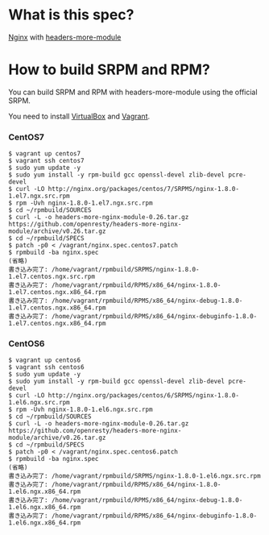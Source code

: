 # What is this spec?

[Nginx](http://nginx.org) with [headers-more-module](http://wiki.nginx.org/NginxHttpHeadersMoreModule)

# How to build SRPM and RPM?

You can build SRPM and RPM with headers-more-module using the official SRPM.

You need to install [VirtualBox](https://www.virtualbox.org/) and [Vagrant](http://www.vagrantup.com/).

### CentOS7

```
$ vagrant up centos7
$ vagrant ssh centos7
$ sudo yum update -y
$ sudo yum install -y rpm-build gcc openssl-devel zlib-devel pcre-devel
$ curl -LO http://nginx.org/packages/centos/7/SRPMS/nginx-1.8.0-1.el7.ngx.src.rpm
$ rpm -Uvh nginx-1.8.0-1.el7.ngx.src.rpm
$ cd ~/rpmbuild/SOURCES
$ curl -L -o headers-more-nginx-module-0.26.tar.gz https://github.com/openresty/headers-more-nginx-module/archive/v0.26.tar.gz
$ cd ~/rpmbuild/SPECS
$ patch -p0 < /vagrant/nginx.spec.centos7.patch
$ rpmbuild -ba nginx.spec
(省略)
書き込み完了: /home/vagrant/rpmbuild/SRPMS/nginx-1.8.0-1.el7.centos.ngx.src.rpm
書き込み完了: /home/vagrant/rpmbuild/RPMS/x86_64/nginx-1.8.0-1.el7.centos.ngx.x86_64.rpm
書き込み完了: /home/vagrant/rpmbuild/RPMS/x86_64/nginx-debug-1.8.0-1.el7.centos.ngx.x86_64.rpm
書き込み完了: /home/vagrant/rpmbuild/RPMS/x86_64/nginx-debuginfo-1.8.0-1.el7.centos.ngx.x86_64.rpm
```

### CentOS6

```
$ vagrant up centos6
$ vagrant ssh centos6
$ sudo yum update -y
$ sudo yum install -y rpm-build gcc openssl-devel zlib-devel pcre-devel
$ curl -LO http://nginx.org/packages/centos/6/SRPMS/nginx-1.8.0-1.el6.ngx.src.rpm
$ rpm -Uvh nginx-1.8.0-1.el6.ngx.src.rpm
$ cd ~/rpmbuild/SOURCES
$ curl -L -o headers-more-nginx-module-0.26.tar.gz https://github.com/openresty/headers-more-nginx-module/archive/v0.26.tar.gz
$ cd ~/rpmbuild/SPECS
$ patch -p0 < /vagrant/nginx.spec.centos6.patch
$ rpmbuild -ba nginx.spec
(省略)
書き込み完了: /home/vagrant/rpmbuild/SRPMS/nginx-1.8.0-1.el6.ngx.src.rpm
書き込み完了: /home/vagrant/rpmbuild/RPMS/x86_64/nginx-1.8.0-1.el6.ngx.x86_64.rpm
書き込み完了: /home/vagrant/rpmbuild/RPMS/x86_64/nginx-debug-1.8.0-1.el6.ngx.x86_64.rpm
書き込み完了: /home/vagrant/rpmbuild/RPMS/x86_64/nginx-debuginfo-1.8.0-1.el6.ngx.x86_64.rpm
```
